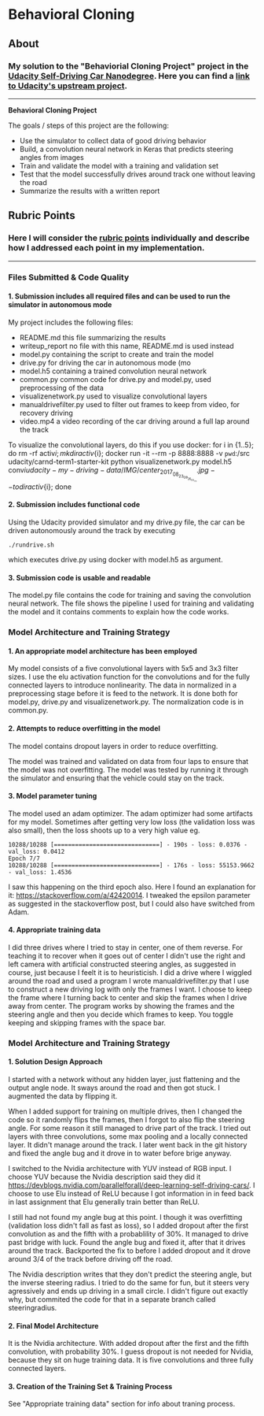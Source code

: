 # **Behavioral Cloning** 

## About

### My solution to the "Behaviorial Cloning Project" project in the [Udacity Self-Driving Car Nanodegree](https://www.udacity.com/course/self-driving-car-engineer-nanodegree--nd013). Here you can find a [link to Udacity's upstream project](https://github.com/udacity/CarND-Behavioral-Cloning-P3).

---

**Behavioral Cloning Project**

The goals / steps of this project are the following:
* Use the simulator to collect data of good driving behavior
* Build, a convolution neural network in Keras that predicts steering angles from images
* Train and validate the model with a training and validation set
* Test that the model successfully drives around track one without leaving the road
* Summarize the results with a written report

## Rubric Points
### Here I will consider the [rubric points](https://review.udacity.com/#!/rubrics/432/view) individually and describe how I addressed each point in my implementation.  

---
### Files Submitted & Code Quality

#### 1. Submission includes all required files and can be used to run the simulator in autonomous mode

My project includes the following files:
* README.md this file summarizing the results
* writeup_report no file with this name, README.md is used instead
* model.py containing the script to create and train the model
* drive.py for driving the car in autonomous mode (mo
* model.h5 containing a trained convolution neural network 
* common.py common code for drive.py and model.py, used preprocessing of the data
* visualizenetwork.py used to visualize convolutional layers
* manualdrivefilter.py used to filter out frames to keep from video, for recovery driving
* video.mp4 a video recording of the car driving around a full lap around the track

To visualize the convolutional layers, do this if you use docker:
for i in {1..5}; do rm -rf activ${i}; mkdir activ${i}; docker run -it --rm -p 8888:8888 -v `pwd`:/src udacity/carnd-term1-starter-kit python visualizenetwork.py model.h5 conv${i} udacity-my-driving-data/IMG/center_2017_08_23_09_26_03_711.jpg --todir activ${i}; done

#### 2. Submission includes functional code
Using the Udacity provided simulator and my drive.py file, the car can be driven autonomously around the track by executing 
```
./rundrive.sh
```
which executes drive.py using docker with model.h5 as argument.

#### 3. Submission code is usable and readable

The model.py file contains the code for training and saving the convolution neural network. The file shows the pipeline I used for training and validating the model and it contains comments to explain how the code works.

### Model Architecture and Training Strategy

#### 1. An appropriate model architecture has been employed

My model consists of a five convolutional layers with 5x5 and 3x3 filter sizes. I use the elu activation function for the convolutions and for the fully connected layers to introduce nonlinearity. The data in normalized in a preprocessing stage before it is feed to the network. It is done both for model.py, drive.py and visualizenetwork.py. The normalization code is in common.py.

#### 2. Attempts to reduce overfitting in the model

The model contains dropout layers in order to reduce overfitting. 

The model was trained and validated on data from four laps to ensure that the model was not overfitting. The model was tested by running it through the simulator and ensuring that the vehicle could stay on the track.

#### 3. Model parameter tuning

The model used an adam optimizer. The adam optimizer had some artifacts for my model. Sometimes after getting very low loss (the validation loss was also small), then the loss shoots up to a very high value eg.
```
10288/10288 [==============================] - 190s - loss: 0.0376 - val_loss: 0.0412
Epoch 7/7
10288/10288 [==============================] - 176s - loss: 55153.9662 - val_loss: 1.4536

```
I saw this happening on the third epoch also. Here I found an explanation for it: https://stackoverflow.com/a/42420014. I tweaked the epsilon parameter as suggested in the stackoverflow post, but I could also have switched from Adam.

#### 4. Appropriate training data

I did three drives where I tried to stay in center, one of them reverse. For teaching it to recover when it goes out of center I didn't use the right and left camera with artificial constructed steering angles, as suggested in course, just because I feelt it is to heuristicish. I did a drive where I wiggled around the road and used a program I wrote manualdrivefilter.py that I use to construct a new driving log with only the frames I want. I choose to keep the frame where I turning back to center and skip the frames when I drive away from center. The program works by showing the frames and the steering angle and then you decide which frames to keep. You toggle keeping and skipping frames with the space bar.

### Model Architecture and Training Strategy

#### 1. Solution Design Approach

I started with a network without any hidden layer, just flattening and the output angle node. It sways around the road and then got stuck. I augmented the data by flipping it.

When I added support for training on multiple drives, then I changed the code so it randomly flips the frames, then I forgot to also flip the steering angle. For some reason it still managed to drive part of the track. I tried out layers with three convolutions, some max pooling and a locally connected layer. It didn't manage around the track. I later went back in the git history and fixed the angle bug and it drove in to water before brige anyway.

I switched to the Nvidia architecture with YUV instead of RGB input. I choose YUV because the Nvidia description said they did it https://devblogs.nvidia.com/parallelforall/deep-learning-self-driving-cars/. I choose to use Elu instead of ReLU because I got information in in feed back in last assignment that Elu generally train better than ReLU.

I still had not found my angle bug at this point. I though it was overfitting (validation loss didn't fall as fast as loss), so I added dropout after the first convolution as and the fifth with a probablility of 30%. It managed to drive past bridge with luck. Found the angle bug and fixed it, after that it drives around the track. Backported the fix to before I added dropout and it drove around 3/4 of the track before driving off the road.

The Nvidia description writes that they don't predict the steering angle, but the inverse steering radius. I tried to do the same for fun, but it steers very agressively and ends up driving in a small circle. I didn't figure out exactly why, but commited the code for that in a separate branch called steeringradius.

#### 2. Final Model Architecture

It is the Nvidia architecture. With added dropout after the first and the fifth convolution, with probability 30%. I guess dropout is not needed for Nvidia, because they sit on huge training data. It is five convolutions and three fully connected layers.

#### 3. Creation of the Training Set & Training Process

See "Appropriate training data" section for info about traning process.